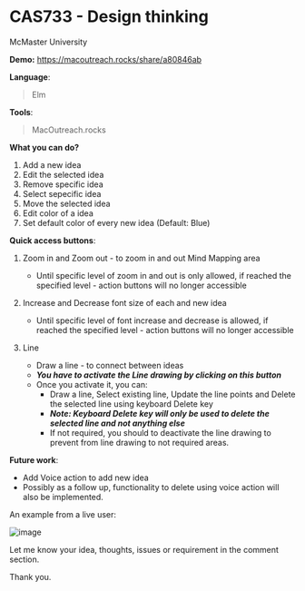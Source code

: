 # CAS733 - Design thinking 

McMaster University

**Demo:** https://macoutreach.rocks/share/a80846ab

**Language**:

> Elm

**Tools**: 

> MacOutreach.rocks

**What you can do?**

1. Add a new idea
2. Edit the selected idea
3. Remove specific idea
4. Select sepecific idea
5. Move the selected idea
6. Edit color of a idea
7. Set default color of every new idea (Default: Blue)

**Quick access buttons**:

1. Zoom in and Zoom out - to zoom in and out Mind Mapping area

   - Until specific level of zoom in and out is only allowed, if reached the specified level - action buttons will no longer accessible 

2. Increase and Decrease font size of each and new idea

   - Until specific level of font increase and decrease is allowed, if reached the specified level - action buttons will no longer accessible 

3. Line 

     - Draw a line - to connect between ideas
     - **_You have to activate the Line drawing by clicking on this button_**
     - Once you activate it, you can:
        - Draw a line, Select existing line, Update the line points and Delete the selected line using keyboard Delete key
        - **_Note: Keyboard Delete key will only be used to delete the selected line and not anything else_**
        - If not required, you should to deactivate the line drawing to prevent from line drawing to not required areas.

**Future work**:
  - Add Voice action to add new idea
  - Possibly as a follow up, functionality to delete using voice action will also be implemented.

An example from a live user:

![image](https://user-images.githubusercontent.com/4964092/124537746-7cbf6000-dde8-11eb-90b1-9ab4839a20e0.png)


Let me know your idea, thoughts, issues or requirement in the comment section.

Thank you.

